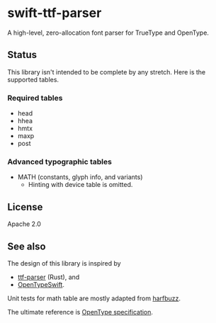 # swift-ttf-parser

A high-level, zero-allocation font parser for TrueType and OpenType.

## Status

This library isn't intended to be complete by any stretch. Here is the supported tables.

### Required tables

* head
* hhea
* hmtx
* maxp
* post

### Advanced typographic tables

* MATH (constants, glyph info, and variants)
    * Hinting with device table is omitted.

## License

Apache 2.0

## See also

The design of this library is inspired by 
- [ttf-parser](https://github.com/RazrFalcon/ttf-parser/tree/master) (Rust), and 
- [OpenTypeSwift](https://github.com/mossprescott/OpenTypeSwift).

Unit tests for math table are mostly adapted from
 [harfbuzz](https://github.com/harfbuzz/harfbuzz).

The ultimate reference is [OpenType specification](https://learn.microsoft.com/en-us/typography/opentype/spec/).
